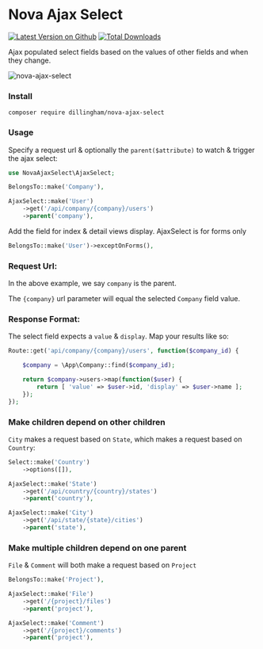 # Nova Ajax Select

[![Latest Version on Github](https://img.shields.io/github/release/dillingham/nova-ajax-select.svg?style=flat-square)](https://packagist.org/packages/dillingham/nova-ajax-select)
[![Total Downloads](https://img.shields.io/packagist/dt/dillingham/nova-ajax-select.svg?style=flat-square)](https://packagist.org/packages/dillingham/nova-ajax-select)

Ajax populated select fields based on the values of other fields and when they change.

![nova-ajax-select](https://user-images.githubusercontent.com/29180903/52602810-15c53900-2e32-11e9-9ade-492bfe80b234.gif)

### Install
```
composer require dillingham/nova-ajax-select
```

### Usage

Specify a request url & optionally the `parent($attribute)` to watch & trigger the ajax select:

```php
use NovaAjaxSelect\AjaxSelect;
```
```php
BelongsTo::make('Company'),

AjaxSelect::make('User')
    ->get('/api/company/{company}/users')
    ->parent('company'),
```
Add the field for index & detail views display. AjaxSelect is for forms only
```php
BelongsTo::make('User')->exceptOnForms(),
```

### Request Url:

In the above example, we say `company` is the parent.

The `{company}` url parameter will equal the selected `Company` field value.

### Response Format:

The select field expects a `value` & `display`. Map your results like so:

```php
Route::get('api/company/{company}/users', function($company_id) {

    $company = \App\Company::find($company_id);

    return $company->users->map(function($user) {
        return [ 'value' => $user->id, 'display' => $user->name ];
    });
});
```

### Make children depend on other children

`City` makes a request based on `State`, which makes a request based on `Country`:

```php
Select::make('Country')
    ->options([]),

AjaxSelect::make('State')
    ->get('/api/country/{country}/states')
    ->parent('country'),

AjaxSelect::make('City')
    ->get('/api/state/{state}/cities')
    ->parent('state'),
```
### Make multiple children depend on one parent

`File` & `Comment` will both make a request based on `Project`

```php
BelongsTo::make('Project'),

AjaxSelect::make('File')
    ->get('/{project}/files')
    ->parent('project'),

AjaxSelect::make('Comment')
    ->get('/{project}/comments')
    ->parent('project'),
```
